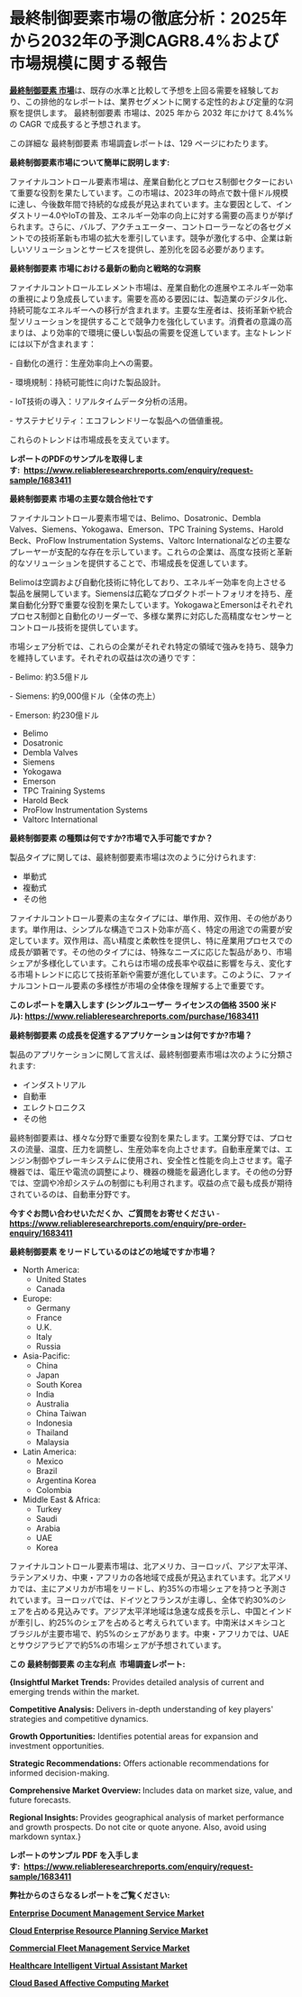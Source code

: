<p><h1>最終制御要素市場の徹底分析：2025年から2032年の予測CAGR8.4%および市場規模に関する報告</h1></p><p data-sourcepos="1:1-1:157"><strong><a href="https://www.reliableresearchreports.com/final-controlling-element-r1683411?utm_campaign=107&utm_medium=36&utm_source=Github&utm_content=ia&utm_term=08032025&utm_id=final-controlling-element">最終制御要素 市場</a></strong>は、既存の水準と比較して予想を上回る需要を経験しており、この排他的なレポートは、業界セグメントに関する定性的および定量的な洞察を提供します。 最終制御要素 市場は、2025 年から 2032 年にかけて 8.4%% の CAGR で成長すると予想されます。</p>
<p data-sourcepos="3:1-3:50">この詳細な 最終制御要素 市場調査レポートは、129 ページにわたります。</p>
<p><strong>最終制御要素市場について簡単に説明します:</strong></p>
<p><p>ファイナルコントロール要素市場は、産業自動化とプロセス制御セクターにおいて重要な役割を果たしています。この市場は、2023年の時点で数十億ドル規模に達し、今後数年間で持続的な成長が見込まれています。主な要因として、インダストリー4.0やIoTの普及、エネルギー効率の向上に対する需要の高まりが挙げられます。さらに、バルブ、アクチュエーター、コントローラーなどの各セグメントでの技術革新も市場の拡大を牽引しています。競争が激化する中、企業は新しいソリューションとサービスを提供し、差別化を図る必要があります。</p></p>
<p><strong>最終制御要素 市場における最新の動向と戦略的な洞察</strong></p>
<p><p>ファイナルコントロールエレメント市場は、産業自動化の進展やエネルギー効率の重視により急成長しています。需要を高める要因には、製造業のデジタル化、持続可能なエネルギーへの移行が含まれます。主要な生産者は、技術革新や統合型ソリューションを提供することで競争力を強化しています。消費者の意識の高まりは、より効率的で環境に優しい製品の需要を促進しています。主なトレンドには以下が含まれます：</p><p>- 自動化の進行：生産効率向上への需要。</p><p>- 環境規制：持続可能性に向けた製品設計。</p><p>- IoT技術の導入：リアルタイムデータ分析の活用。</p><p>- サステナビリティ：エコフレンドリーな製品への価値重視。 </p><p>これらのトレンドは市場成長を支えています。</p></p>
<p><strong>レポートのPDFのサンプルを取得します</strong><strong>:&nbsp;&nbsp;<a href="https://www.reliableresearchreports.com/enquiry/request-sample/1683411?utm_campaign=107&utm_medium=36&utm_source=Github&utm_content=ia&utm_term=08032025&utm_id=final-controlling-element">https://www.reliableresearchreports.com/enquiry/request-sample/1683411</a></strong></p>
<p><strong>最終制御要素 市場の主要な競合他社です</strong></p>
<p><p>ファイナルコントロール要素市場では、Belimo、Dosatronic、Dembla Valves、Siemens、Yokogawa、Emerson、TPC Training Systems、Harold Beck、ProFlow Instrumentation Systems、Valtorc Internationalなどの主要なプレーヤーが支配的な存在を示しています。これらの企業は、高度な技術と革新的なソリューションを提供することで、市場成長を促進しています。</p><p>Belimoは空調および自動化技術に特化しており、エネルギー効率を向上させる製品を展開しています。Siemensは広範なプロダクトポートフォリオを持ち、産業自動化分野で重要な役割を果たしています。YokogawaとEmersonはそれぞれプロセス制御と自動化のリーダーで、多様な業界に対応した高精度なセンサーとコントロール技術を提供しています。</p><p>市場シェア分析では、これらの企業がそれぞれ特定の領域で強みを持ち、競争力を維持しています。それぞれの収益は次の通りです：</p><p>- Belimo: 約3.5億ドル</p><p>- Siemens: 約9,000億ドル（全体の売上）</p><p>- Emerson: 約230億ドル</p></p>
<p><ul><li>Belimo</li><li>Dosatronic</li><li>Dembla Valves</li><li>Siemens</li><li>Yokogawa</li><li>Emerson</li><li>TPC Training Systems</li><li>Harold Beck</li><li>ProFlow Instrumentation Systems</li><li>Valtorc International</li></ul></p>
<p><strong>最終制御要素 の種類は何ですか?市場で入手可能ですか？</strong></p>
<p>製品タイプに関しては、最終制御要素市場は次のように分けられます:</p>
<p><ul><li>単動式</li><li>複動式</li><li>その他</li></ul></p>
<p><p>ファイナルコントロール要素の主なタイプには、単作用、双作用、その他があります。単作用は、シンプルな構造でコスト効率が高く、特定の用途での需要が安定しています。双作用は、高い精度と柔軟性を提供し、特に産業用プロセスでの成長が顕著です。その他のタイプには、特殊なニーズに応じた製品があり、市場シェアが多様化しています。これらは市場の成長率や収益に影響を与え、変化する市場トレンドに応じて技術革新や需要が進化しています。このように、ファイナルコントロール要素の多様性が市場の全体像を理解する上で重要です。</p></p>
<p><strong>このレポートを購入します (シングルユーザー ライセンスの価格 3500 米ドル):&nbsp;<a href="https://www.reliableresearchreports.com/purchase/1683411?utm_campaign=107&utm_medium=36&utm_source=Github&utm_content=ia&utm_term=08032025&utm_id=final-controlling-element">https://www.reliableresearchreports.com/purchase/1683411</a></strong></p>
<p><strong>最終制御要素 の成長を促進するアプリケーションは何ですか?市場？</strong></p>
<p>製品のアプリケーションに関して言えば、最終制御要素市場は次のように分類されます:</p>
<p><ul><li>インダストリアル</li><li>自動車</li><li>エレクトロニクス</li><li>その他</li></ul></p>
<p><p>最終制御要素は、様々な分野で重要な役割を果たします。工業分野では、プロセスの流量、温度、圧力を調整し、生産効率を向上させます。自動車産業では、エンジン制御やブレーキシステムに使用され、安全性と性能を向上させます。電子機器では、電圧や電流の調整により、機器の機能を最適化します。その他の分野では、空調や冷却システムの制御にも利用されます。収益の点で最も成長が期待されているのは、自動車分野です。</p></p>
<p><strong>今すぐお問い合わせいただくか、ご質問をお寄せください</strong><strong>&nbsp;</strong>-<strong><a href="https://www.reliableresearchreports.com/enquiry/pre-order-enquiry/1683411?utm_campaign=107&utm_medium=36&utm_source=Github&utm_content=ia&utm_term=08032025&utm_id=final-controlling-element">https://www.reliableresearchreports.com/enquiry/pre-order-enquiry/1683411</a></strong></p>
<p><strong>最終制御要素 をリードしているのはどの地域ですか市場？</strong></p>
<p><ul>
    <li>
        North America:
        <ul>
            <li>United States</li>
            <li>Canada</li>
        </ul>
    </li>
    <li>
        Europe:
        <ul>
            <li>Germany</li>
            <li>France</li>
            <li>U.K.</li>
            <li>Italy</li>
            <li>Russia</li>
        </ul>
    </li>
    <li>
        Asia-Pacific:
        <ul>
            <li>China</li>
            <li>Japan</li>
            <li>South Korea</li>
            <li>India</li>
            <li>Australia</li>
            <li>China Taiwan</li>
            <li>Indonesia</li>
            <li>Thailand</li>
            <li>Malaysia</li>
        </ul>
    </li>
    <li>
        Latin America:
        <ul>
            <li>Mexico</li>
            <li>Brazil</li>
            <li>Argentina Korea</li>
            <li>Colombia</li>
        </ul>
    </li>
    <li>
        Middle East & Africa:
        <ul>
            <li>Turkey</li>
            <li>Saudi</li>
            <li>Arabia</li>
            <li>UAE</li>
            <li>Korea</li>
        </ul>
    </li>
    </ul></p>
<p><p>ファイナルコントロール要素市場は、北アメリカ、ヨーロッパ、アジア太平洋、ラテンアメリカ、中東・アフリカの各地域で成長が見込まれています。北アメリカでは、主にアメリカが市場をリードし、約35%の市場シェアを持つと予測されています。ヨーロッパでは、ドイツとフランスが主導し、全体で約30%のシェアを占める見込みです。アジア太平洋地域は急速な成長を示し、中国とインドが牽引し、約25%のシェアを占めると考えられています。中南米はメキシコとブラジルが主要市場で、約5%のシェアがあります。中東・アフリカでは、UAEとサウジアラビアで約5%の市場シェアが予想されています。</p></p>
<p><strong>この 最終制御要素 の主な利点&nbsp; 市場調査レポート:</strong></p>
<p><strong>{Insightful Market Trends:</strong> Provides detailed analysis of current and emerging trends within the market.</p>
<p><strong>Competitive Analysis:</strong> Delivers in-depth understanding of key players' strategies and competitive dynamics.</p>
<p><strong>Growth Opportunities:</strong> Identifies potential areas for expansion and investment opportunities.</p>
<p><strong>Strategic Recommendations:</strong> Offers actionable recommendations for informed decision-making.</p>
<p><strong>Comprehensive Market Overview: </strong>Includes data on market size, value, and future forecasts.</p>
<p><strong>Regional Insights: </strong>Provides geographical analysis of market performance and growth prospects. Do not cite or quote anyone. Also, avoid using markdown syntax.}</p>
<p><strong>レポートのサンプル PDF を入手します:&nbsp;</strong><strong>&nbsp;<a href="https://www.reliableresearchreports.com/enquiry/request-sample/1683411?utm_campaign=107&utm_medium=36&utm_source=Github&utm_content=ia&utm_term=08032025&utm_id=final-controlling-element">https://www.reliableresearchreports.com/enquiry/request-sample/1683411</a></strong></p>
<p></p>
<p></p>
<p></p>
<p></p>
<p><strong>弊社からのさらなるレポートをご覧ください:</strong></p>
<p><strong><p><a href="https://github.com/lecaneidreks/Market-Research-Report-List-1/blob/main/enterprise-document-management-service-market.md?utm_campaign=107&utm_medium=36&utm_source=Github&utm_content=ia&utm_term=08032025&utm_id=final-controlling-element">Enterprise Document Management Service Market</a></p><p><a href="https://github.com/koopalujale2/Market-Research-Report-List-1/blob/main/cloud-enterprise-resource-planning-service-market.md?utm_campaign=107&utm_medium=36&utm_source=Github&utm_content=ia&utm_term=08032025&utm_id=final-controlling-element">Cloud Enterprise Resource Planning Service Market</a></p><p><a href="https://github.com/dukawashviro/Market-Research-Report-List-1/blob/main/commercial-fleet-management-service-market.md?utm_campaign=107&utm_medium=36&utm_source=Github&utm_content=ia&utm_term=08032025&utm_id=final-controlling-element">Commercial Fleet Management Service Market</a></p><p><a href="https://github.com/tineamonaya/Market-Research-Report-List-1/blob/main/healthcare-intelligent-virtual-assistant-market.md?utm_campaign=107&utm_medium=36&utm_source=Github&utm_content=ia&utm_term=08032025&utm_id=final-controlling-element">Healthcare Intelligent Virtual Assistant Market</a></p><p><a href="https://github.com/molayrabeta/Market-Research-Report-List-1/blob/main/cloud-based-affective-computing-market.md?utm_campaign=107&utm_medium=36&utm_source=Github&utm_content=ia&utm_term=08032025&utm_id=final-controlling-element">Cloud Based Affective Computing Market</a></p></strong></p>